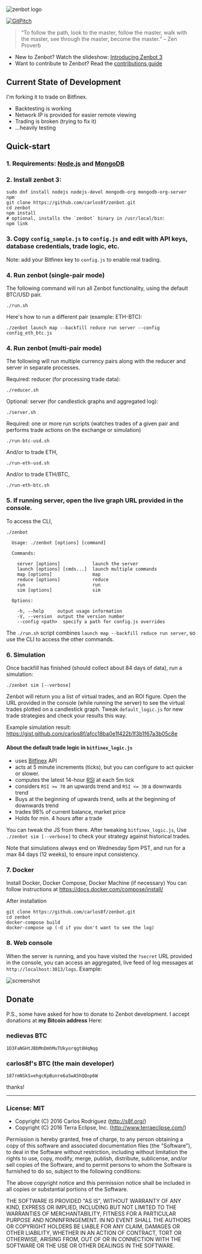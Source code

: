 ![zenbot logo](https://rawgit.com/carlos8f/zenbot/master/assets/zenbot_3_logo.png)

[![GitPitch](https://gitpitch.com/assets/badge.svg)](https://gitpitch.com/carlos8f/zenbot/master?t=moon)

> “To follow the path, look to the master, follow the master, walk with the master, see through the master, become the master.”
> – Zen Proverb

- New to Zenbot? Watch the slideshow: [Introducing Zenbot 3](https://gitpitch.com/carlos8f/zenbot/master?t=moon)
- Want to contribute to Zenbot? Read the [contributions guide](https://github.com/carlos8f/zenbot/blob/master/CONTRIBUTING.md)

## Current State of Development

I'm forking it to trade on Bitfinex.
* Backtesting is working
* Network IP is provided for easier remote viewing
* Trading is broken (trying to fix it)
* ...heavily testing


## Quick-start

### 1. Requirements: [Node.js](https://nodejs.org/) and [MongoDB](https://www.mongodb.com/download-center)

### 2. Install zenbot 3:

```
sudo dnf install nodejs nodejs-devel mongodb-org mongodb-org-server npm
git clone https://github.com/carlos8f/zenbot.git
cd zenbot
npm install
# optional, installs the `zenbot` binary in /usr/local/bin:
npm link
```

### 3. Copy `config_sample.js` to `config.js` and edit with API keys, database credentials, trade logic, etc.

Note: add your Bitfinex key to `config.js` to enable real trading.

### 4. Run zenbot (single-pair mode)

The following command will run all Zenbot functionality, using the default BTC/USD pair.

```
./run.sh
```

Here's how to run a different pair (example: ETH-BTC):

```
./zenbot launch map --backfill reduce run server --config config_eth_btc.js
```

### 4. Run zenbot (multi-pair mode)

The following will run multiple currency pairs along with the reducer and server in separate processes.

Required: reducer (for processing trade data):

```
./reducer.sh
```

Optional: server (for candlestick graphs and aggregated log):

```
./server.sh
```

Required: one or more run scripts (watches trades of a given pair and performs trade actions on the exchange or simulation)

```
./run-btc-usd.sh
```

And/or to trade ETH,

```
./run-eth-usd.sh
```

And/or to trade ETH/BTC,

```
./run-eth-btc.sh
```

### 5. If running server, open the live graph URL provided in the console.

To access the CLI,

```
./zenbot

  Usage: ./zenbot [options] [command]

  Commands:

    server [options]            launch the server
    launch [options] [cmds...]  launch multiple commands
    map [options]               map
    reduce [options]            reduce
    run                         run
    sim [options]               sim

  Options:

    -h, --help     output usage information
    -V, --version  output the version number
    --config <path>  specify a path for config.js overrides
```

The `./run.sh` script combines `launch map --backfill reduce run server`, so use the CLI to access the other commands.

### 6. Simulation

Once backfill has finished (should collect about 84 days of data), run a simulation:

```
./zenbot sim [--verbose]
```

Zenbot will return you a list of virtual trades, and an ROI figure. Open the URL provided in the console (while running the server) to see the virtual trades plotted on a candlestick graph. Tweak `default_logic.js` for new trade strategies and check your results this way.

Example simulation result: https://gist.github.com/carlos8f/afcc18ba0e1f422b1f3b1f67a3b05c8e

#### About the default trade logic in `bitfinex_logic.js`

- uses [Bitfinex](https://www.bitfinex.com/) API
- acts at 5 minute increments (ticks), but you can configure to act quicker or slower.
- computes the latest 14-hour [RSI](http://stockcharts.com/school/doku.php?id=chart_school:technical_indicators:relative_strength_index_rsi) at each 5m tick
- considers `RSI >= 70` an upwards trend and `RSI <= 30` a downwards trend
- Buys at the beginning of upwards trend, sells at the beginning of downwards trend
- trades 98% of current balance, market price
- Holds for min. 4 hours after a trade

You can tweak the JS from there. After tweaking `bitfinex_logic.js`, Use `./zenbot sim [--verbose]` to check your strategy against historical trades.

Note that simulations always end on Wednesday 5pm PST, and run for a max 84 days (12 weeks), to ensure input consistency.

### 7. Docker

Install Docker, Docker Compose, Docker Machine (if necessary) You can follow instructions at https://docs.docker.com/compose/install/

After installation

```
git clone https://github.com/carlos8f/zenbot.git
cd zenbot
docker-compose build
docker-compose up (-d if you don't want to see the log)
```

### 8. Web console

When the server is running, and you have visited the `?secret` URL provided in the console, you can access an aggregated, live feed of log messages at `http://localhost:3013/logs`. Example:

![screenshot](https://raw.githubusercontent.com/carlos8f/zenbot/master/assets/zenbot_web_logs.png)

## Donate

P.S., some have asked for how to donate to Zenbot development. I accept donations at **my Bitcoin address** Here:

### nedievas BTC

`1D3FaNGHtJBbMnDmhMuTUkyorqgt8HqNqg`

### carlos8f's BTC (the main developer)

`187rmNSkSvehgcKpBunre6a5wA5hQQop6W`

thanks!

- - -

### License: MIT

- Copyright (C) 2016 Carlos Rodriguez (http://s8f.org/)
- Copyright (C) 2016 Terra Eclipse, Inc. (http://www.terraeclipse.com/)

Permission is hereby granted, free of charge, to any person obtaining a copy
of this software and associated documentation files (the &quot;Software&quot;), to deal
in the Software without restriction, including without limitation the rights
to use, copy, modify, merge, publish, distribute, sublicense, and/or sell
copies of the Software, and to permit persons to whom the Software is furnished
to do so, subject to the following conditions:

The above copyright notice and this permission notice shall be included in
all copies or substantial portions of the Software.

THE SOFTWARE IS PROVIDED &quot;AS IS&quot;, WITHOUT WARRANTY OF ANY KIND, EXPRESS OR
IMPLIED, INCLUDING BUT NOT LIMITED TO THE WARRANTIES OF MERCHANTABILITY,
FITNESS FOR A PARTICULAR PURPOSE AND NONINFRINGEMENT. IN NO EVENT SHALL THE
AUTHORS OR COPYRIGHT HOLDERS BE LIABLE FOR ANY CLAIM, DAMAGES OR OTHER
LIABILITY, WHETHER IN AN ACTION OF CONTRACT, TORT OR OTHERWISE, ARISING FROM,
OUT OF OR IN CONNECTION WITH THE SOFTWARE OR THE USE OR OTHER DEALINGS IN THE
SOFTWARE.
